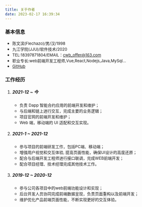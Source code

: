 ```yaml
---
title: 关于作者
date: 2023-02-17 16:39:34
---
```


### 基本信息

- <font  size='2'>陈文滨(Flechazo)/男/汉/1998</font>
- <font  size='2'>九江学院(JJU)/软件技术/2020</font>
- <font  size='2'>TEL:18397871804/EMAIL：[cwb_offer@163.com](cwb_offer@163.com)</font>
- <font  size='2'>职业专长:web前端开发工程师,Vue,React,Nodejs,Java,MySql...</font>
- <font  size='2'>[GitHub](https://github.com/yanecwb?tab=repositories)</font>



### 工作经历

1. ##### 2021-12 ~ 今
    - <font size=2>负责 Dapp 智能合约应用的前端开发和维护；</font>
    - <font size=2>与后端和链上进行交互，完成主要的业务逻辑；</font>
    - <font size=2>项目官网的前端开发和维护；</font>
    - <font size=2>Web 端，移动端的 UI 适配和交互实现。</font>

1. ##### 2021-1 ~ 2021-12
    - <font size=2>参与项目的前端研发工作，包括PC端、移动端；</font>
    - <font size=2>增强用户视觉和交互体验, 提高页面性能，确保UI设计的高度还原；</font>
    - <font size=2>配合与后端开发工程师进行接口联调，完成WEB前端开发；</font>
    - <font size=2>配合项目经理、技术经理完成其他技术工作。</font>

1. ##### 2019-12 ~ 2020-12
    - <font size=2>参与公司各项目中的web前端功能设计和实现；</font>
    - <font size=2>后台开发人员协同完成前端数据呈现，负责页面重构以及前端开发；</font>
    - <font size=2>维护优化产品前端页面性能，不断实现更好的交互体验。</font>

